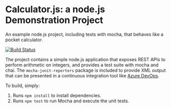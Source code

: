 Calculator.js: a node.js Demonstration Project
==============================================
An example node.js project, including tests with mocha, that behaves like
a pocket calculator.

[![Build Status](https://dev.azure.com/harshit150796/Integrating%20External%20Source%20Control%20with%20Azure%20Pipelines1/_apis/build/status/harshit1507.calculator?branchName=master)](https://dev.azure.com/harshit150796/Integrating%20External%20Source%20Control%20with%20Azure%20Pipelines1/_build/latest?definitionId=1&branchName=master)


The project contains a simple node.js application that exposes REST APIs
to perform arithmetic on integers, and provides a test suite with mocha
and chai.  The `mocha-junit-reporters` package is included to provide XML
output that can be presented in a continuous integration tool like
[Azure DevOps](https://azure.com/devops).

To build, simply:

1. Runs `npm install` to install dependencies.
2. Runs `npm test` to run Mocha and execute the unit tests.

